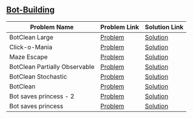 ## [Bot-Building](https://www.hackerrank.com/domains/ai/ai-introduction)

Problem Name|Problem Link|Solution Link
---|---|---
BotClean Large|[Problem](https://www.hackerrank.com/challenges/botcleanlarge/problem)|[Solution](./botcleanlarge.py)
Click-o-Mania|[Problem](https://www.hackerrank.com/challenges/click-o-mania/problem)|[Solution](./click-o-mania.py)
Maze Escape|[Problem](https://www.hackerrank.com/challenges/maze-escape/problem)|[Solution](./maze-escape.cpp)
BotClean Partially Observable|[Problem](https://www.hackerrank.com/challenges/botcleanv2/problem)|[Solution](./botcleanv2.c)
BotClean Stochastic|[Problem](https://www.hackerrank.com/challenges/botcleanr/problem)|[Solution](./botcleanr.c)
BotClean|[Problem](https://www.hackerrank.com/challenges/botclean/problem)|[Solution](./botclean.c)
Bot saves princess - 2|[Problem](https://www.hackerrank.com/challenges/saveprincess2/problem)|[Solution](./saveprincess2.java)
Bot saves princess|[Problem](https://www.hackerrank.com/challenges/saveprincess/problem)|[Solution](./saveprincess.java)
